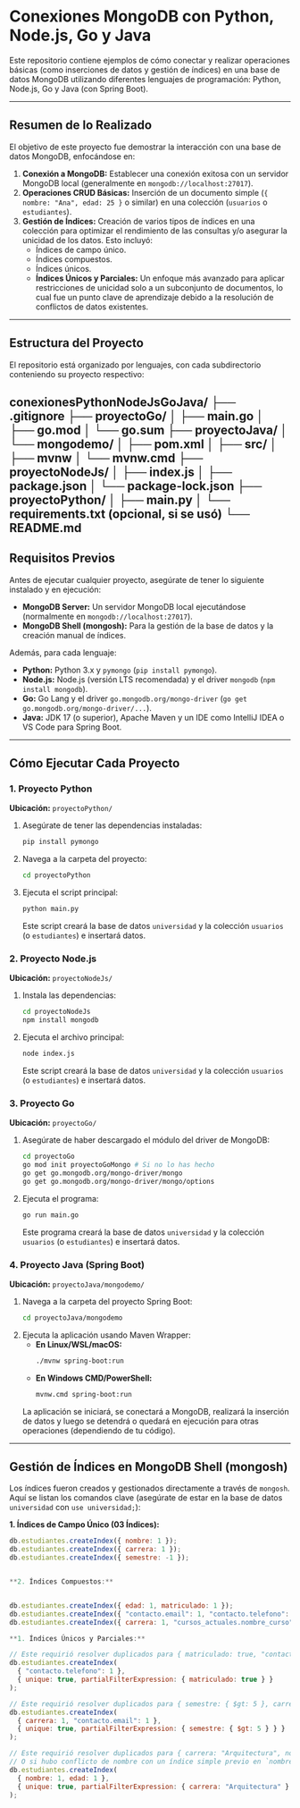 # Conexiones MongoDB con Python, Node.js, Go y Java

Este repositorio contiene ejemplos de cómo conectar y realizar operaciones básicas (como inserciones de datos y gestión de índices) en una base de datos MongoDB utilizando diferentes lenguajes de programación: Python, Node.js, Go y Java (con Spring Boot).

---

## Resumen de lo Realizado

El objetivo de este proyecto fue demostrar la interacción con una base de datos MongoDB, enfocándose en:

1.  **Conexión a MongoDB:** Establecer una conexión exitosa con un servidor MongoDB local (generalmente en `mongodb://localhost:27017`).
2.  **Operaciones CRUD Básicas:** Inserción de un documento simple (`{ nombre: "Ana", edad: 25 }` o similar) en una colección (`usuarios` o `estudiantes`).
3.  **Gestión de Índices:** Creación de varios tipos de índices en una colección para optimizar el rendimiento de las consultas y/o asegurar la unicidad de los datos. Esto incluyó:
    * Índices de campo único.
    * Índices compuestos.
    * Índices únicos.
    * **Índices Únicos y Parciales:** Un enfoque más avanzado para aplicar restricciones de unicidad solo a un subconjunto de documentos, lo cual fue un punto clave de aprendizaje debido a la resolución de conflictos de datos existentes.

---

## Estructura del Proyecto

El repositorio está organizado por lenguajes, con cada subdirectorio conteniendo su proyecto respectivo:


conexionesPythonNodeJsGoJava/
├── .gitignore
├── proyectoGo/
│   ├── main.go
│   ├── go.mod
│   └── go.sum
├── proyectoJava/
│   └── mongodemo/
│       ├── pom.xml
│       ├── src/
│       ├── mvnw
│       └── mvnw.cmd
├── proyectoNodeJs/
│   ├── index.js
│   ├── package.json
│   └── package-lock.json
├── proyectoPython/
│   ├── main.py
│   └── requirements.txt (opcional, si se usó)
└── README.md
---

## Requisitos Previos

Antes de ejecutar cualquier proyecto, asegúrate de tener lo siguiente instalado y en ejecución:

* **MongoDB Server:** Un servidor MongoDB local ejecutándose (normalmente en `mongodb://localhost:27017`).
* **MongoDB Shell (mongosh):** Para la gestión de la base de datos y la creación manual de índices.

Además, para cada lenguaje:

* **Python:** Python 3.x y `pymongo` (`pip install pymongo`).
* **Node.js:** Node.js (versión LTS recomendada) y el driver `mongodb` (`npm install mongodb`).
* **Go:** Go Lang y el driver `go.mongodb.org/mongo-driver` (`go get go.mongodb.org/mongo-driver/...`).
* **Java:** JDK 17 (o superior), Apache Maven y un IDE como IntelliJ IDEA o VS Code para Spring Boot.

---

## Cómo Ejecutar Cada Proyecto

### 1. Proyecto Python

**Ubicación:** `proyectoPython/`

1.  Asegúrate de tener las dependencias instaladas:
    ```bash
    pip install pymongo
    ```
2.  Navega a la carpeta del proyecto:
    ```bash
    cd proyectoPython
    ```
3.  Ejecuta el script principal:
    ```bash
    python main.py
    ```
    Este script creará la base de datos `universidad` y la colección `usuarios` (o `estudiantes`) e insertará datos.

### 2. Proyecto Node.js

**Ubicación:** `proyectoNodeJs/`

1.  Instala las dependencias:
    ```bash
    cd proyectoNodeJs
    npm install mongodb
    ```
2.  Ejecuta el archivo principal:
    ```bash
    node index.js
    ```
    Este script creará la base de datos `universidad` y la colección `usuarios` (o `estudiantes`) e insertará datos.

### 3. Proyecto Go

**Ubicación:** `proyectoGo/`

1.  Asegúrate de haber descargado el módulo del driver de MongoDB:
    ```bash
    cd proyectoGo
    go mod init proyectoGoMongo # Si no lo has hecho
    go get go.mongodb.org/mongo-driver/mongo
    go get go.mongodb.org/mongo-driver/mongo/options
    ```
2.  Ejecuta el programa:
    ```bash
    go run main.go
    ```
    Este programa creará la base de datos `universidad` y la colección `usuarios` (o `estudiantes`) e insertará datos.

### 4. Proyecto Java (Spring Boot)

**Ubicación:** `proyectoJava/mongodemo/`

1.  Navega a la carpeta del proyecto Spring Boot:
    ```bash
    cd proyectoJava/mongodemo
    ```
2.  Ejecuta la aplicación usando Maven Wrapper:
    * **En Linux/WSL/macOS:**
        ```bash
        ./mvnw spring-boot:run
        ```
    * **En Windows CMD/PowerShell:**
        ```bash
        mvnw.cmd spring-boot:run
        ```
    La aplicación se iniciará, se conectará a MongoDB, realizará la inserción de datos y luego se detendrá o quedará en ejecución para otras operaciones (dependiendo de tu código).

---

## Gestión de Índices en MongoDB Shell (mongosh)

Los índices fueron creados y gestionados directamente a través de `mongosh`. Aquí se listan los comandos clave (asegúrate de estar en la base de datos `universidad` con `use universidad;`):

**1. Índices de Campo Único (03 Índices):**

```javascript
db.estudiantes.createIndex({ nombre: 1 });
db.estudiantes.createIndex({ carrera: 1 });
db.estudiantes.createIndex({ semestre: -1 });


**2. Índices Compuestos:**


db.estudiantes.createIndex({ edad: 1, matriculado: 1 });
db.estudiantes.createIndex({ "contacto.email": 1, "contacto.telefono": 1 });
db.estudiantes.createIndex({ carrera: 1, "cursos_actuales.nombre_curso": 1 });

**1. Índices Únicos y Parciales:**

// Este requirió resolver duplicados para { matriculado: true, "contacto.telefono": "987654321" }
db.estudiantes.createIndex(
  { "contacto.telefono": 1 },
  { unique: true, partialFilterExpression: { matriculado: true } }
);

// Este requirió resolver duplicados para { semestre: { $gt: 5 }, carrera: "..." , "contacto.email": "..." }
db.estudiantes.createIndex(
  { carrera: 1, "contacto.email": 1 },
  { unique: true, partialFilterExpression: { semestre: { $gt: 5 } } }
);

// Este requirió resolver duplicados para { carrera: "Arquitectura", nombre: "...", edad: "..." }
// O si hubo conflicto de nombre con un índice simple previo en `nombre`, se necesitó eliminar el anterior.
db.estudiantes.createIndex(
  { nombre: 1, edad: 1 },
  { unique: true, partialFilterExpression: { carrera: "Arquitectura" } }
);
